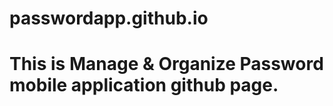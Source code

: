 # passwordapp.github.io
<h1>This is Manage & Organize Password mobile application github page.</h1>
